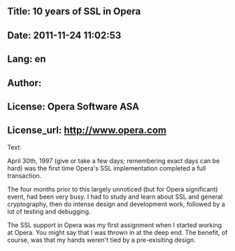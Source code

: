Title: 10 years of SSL in Opera
----
Date: 2011-11-24 11:02:53
----
Lang: en
----
Author: 
----
License: Opera Software ASA
----
License_url: http://www.opera.com
----
Text:

<p>
April 30th, 1997 (give or take a few days; remembering exact days can be hard) 
	was the first time Opera&#39;s SSL implementation completed a full transaction.
</p>
<p>
The four months prior to this largely unnoticed (but for Opera significant) event, had been very busy.
	I had to study and learn about SSL and general cryptography, then do intense design and development work,
	followed by a lot of testing and debugging.
</p>
<p>
The SSL support in Opera was my first assignment when I started working at Opera. You might say that I was
	thrown in at the deep end. The benefit, of course, was that my hands weren&#39;t tied by a pre-exisiting design.
</p>

